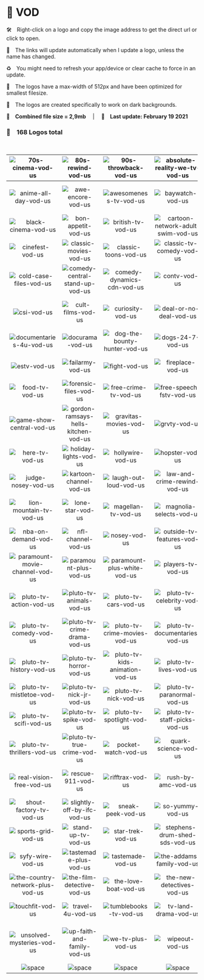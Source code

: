📼 VOD
===============

🛠 Right-click on a logo and copy the image address to get the direct url or click to open.

🔗 The links will update automatically when I update a logo, unless the name has changed.

♻️ You might need to refresh your app/device or clear cache to force in an update.

📐 The logos have a max-width of 512px and have been optimized for smallest filesize.

🖤 The logos are created specifically to work on dark backgrounds.

💾 __Combined file size = 2,9mb__  |  📅 __Last update: February 19 2021__  

### 🎨 __168 Logos total__

 

| ![70s-cinema-vod-us] | ![80s-rewind-vod-us] | ![90s-throwback-vod-us] | ![absolute-reality-we-tv-vod-us] | ![amc-plus-vod-us] | ![amc-presents-vod-us] |
|:-:|:-:|:-:|:-:|:-:|:-:|
| ![anime-all-day-vod-us] | ![awe-encore-vod-us] | ![awesomeness-tv-vod-us] | ![baywatch-vod-us] | ![beverly-hills-90210-vod-us] | ![bigsky-conference-vod-us] |
| ![black-cinema-vod-us] | ![bon-appetit-vod-us] | ![british-tv-vod-us] | ![cartoon-network-adult-swim-vod-us] | ![cartoons-4u-vod-us] | ![cats-24-7-vod-us] |
| ![cinefest-vod-us] | ![classic-movies-vod-us] | ![classic-toons-vod-us] | ![classic-tv-comedy-vod-us] | ![classic-tv-drama-vod-us] | ![cmt-westerns-vod-us] |
| ![cold-case-files-vod-us] | ![comedy-central-stand-up-vod-us] | ![comedy-dynamics-cdn-vod-us] | ![contv-vod-us] | ![cooking-4u-vod-us] | ![cops-vod-us] |
| ![csi-vod-us] | ![cult-films-vod-us] | ![curiosity-vod-us] | ![deal-or-no-deal-vod-us] | ![degrassi-vod-us] | ![doctor-who-classic-vod-us] |
| ![documentaries-4u-vod-us] | ![docurama-vod-us] | ![dog-the-bounty-hunter-vod-us] | ![dogs-24-7-vod-us] | ![duck-tv-vod-us] | ![espn-ondemand-vod-us] |
| ![estv-vod-us] | ![failarmy-vod-us] | ![fight-vod-us] | ![fireplace-vod-us] | ![flicks-of-fury-vod-us] | ![flixfling-vod-us] |
| ![food-tv-vod-us] | ![forensic-files-vod-us] | ![free-crime-tv-vod-us] | ![free-speech-fstv-vod-us] | ![frontdoor-vod-us] | ![funny-af-vod-us] |
| ![game-show-central-vod-us] | ![gordon-ramsays-hells-kitchen-vod-us] | ![gravitas-movies-vod-us] | ![grvty-vod-us] | ![gusto-tv-vod-us] | ![happy-days-vod-us] |
| ![here-tv-vod-us] | ![holiday-lights-vod-us] | ![hollywire-vod-us] | ![hopster-vod-us] | ![impact-wrestling-vod-us] | ![johnny-carson-tv-vod-us] |
| ![judge-nosey-vod-us] | ![kartoon-channel-vod-us] | ![laugh-out-loud-vod-us] | ![law-and-crime-rewind-vod-us] | ![le-gourmet-tv-vod-us] | ![leverage-vod-us] |
| ![lion-mountain-tv-vod-us] | ![lone-star-vod-us] | ![magellan-tv-vod-us] | ![magnolia-selects-vod-us] | ![maverick-black-cinema-vod-us] | ![midsomer-murders-vod-us] |
| ![nba-on-demand-vod-us] | ![nfl-channel-vod-us] | ![nosey-vod-us] | ![outside-tv-features-vod-us] | ![outside-tv-plus-vod-us] | ![pac-films-vod-us] |
| ![paramount-movie-channel-vod-us] | ![paramount-plus-vod-us] | ![paramount-plus-white-vod-us] | ![players-tv-vod-us] | ![playkids-vod-us] | ![pluto-tv-007-vod-us] |
| ![pluto-tv-action-vod-us] | ![pluto-tv-animals-vod-us] | ![pluto-tv-cars-vod-us] | ![pluto-tv-celebrity-vod-us] | ![pluto-tv-christmas-vod-us] | ![pluto-tv-comedy-central-vod-us] |
| ![pluto-tv-comedy-vod-us] | ![pluto-tv-crime-drama-vod-us] | ![pluto-tv-crime-movies-vod-us] | ![pluto-tv-documentaries-vod-us] | ![pluto-tv-drama-vod-us] | ![pluto-tv-fantastic-vod-us] |
| ![pluto-tv-history-vod-us] | ![pluto-tv-horror-vod-us] | ![pluto-tv-kids-animation-vod-us] | ![pluto-tv-lives-vod-us] | ![pluto-tv-love-stories-vod-us] | ![pluto-tv-military-vod-us] |
| ![pluto-tv-mistletoe-vod-us] | ![pluto-tv-nick-jr-vod-us] | ![pluto-tv-nick-vod-us] | ![pluto-tv-paranormal-vod-us] | ![pluto-tv-reality-vod-us] | ![pluto-tv-romance-vod-us] |
| ![pluto-tv-scifi-vod-us] | ![pluto-tv-spike-vod-us] | ![pluto-tv-spotlight-vod-us] | ![pluto-tv-staff-picks-vod-us] | ![pluto-tv-suspense-vod-us] | ![pluto-tv-terror-vod-us] |
| ![pluto-tv-thrillers-vod-us] | ![pluto-tv-true-crime-vod-us] | ![pocket-watch-vod-us] | ![quark-science-vod-us] | ![quicktake-by-bloomberg-vod-us] | ![real-americas-voice-vod-us] |
| ![real-vision-free-vod-us] | ![rescue-911-vod-us] | ![rifftrax-vod-us] | ![rush-by-amc-vod-us] | ![ryan-and-friends-vod-us] | ![screamfest-vod-us] |
| ![shout-factory-tv-vod-us] | ![slightly-off-by-ifc-vod-us] | ![sneak-peek-vod-us] | ![so-yummy-vod-us] | ![spike-outdoors-vod-us] | ![sport-now-insight-vod-us] |
| ![sports-grid-vod-us] | ![stand-up-tv-vod-us] | ![star-trek-vod-us] | ![stephens-drum-shed-sds-vod-us] | ![stingray-karaoke-vod-us] | ![stingray-naturescape-vod-us] |
| ![syfy-wire-vod-us] | ![tastemade-plus-vod-us] | ![tastemade-vod-us] | ![the-addams-family-vod-us] | ![the-archive-vod-us] | ![the-asylum-vod-us] |
| ![the-country-network-plus-vod-us] | ![the-film-detective-vod-us] | ![the-love-boat-vod-us] | ![the-new-detectives-vod-us] | ![the-pet-collective-vod-us] | ![tosh-0-vod-us] |
| ![touchfit-vod-us] | ![travel-4u-vod-us] | ![tumblebooks-tv-vod-us] | ![tv-land-drama-vod-us] | ![tv-land-sitcoms-vod-us] | ![uflytv-vod-us] |
| ![unsolved-mysteries-vod-us] | ![up-faith-and-family-vod-us] | ![we-tv-plus-vod-us] | ![wipeout-vod-us] | ![wpt-world-poker-tour-vod-us] | ![xive-tv-vod-us] |
| ![space] | ![space] | ![space] | ![space] | ![space] | ![space] |

[70s-cinema-vod-us]:https://raw.githubusercontent.com/Tapiosinn/tv-logos/master/misc/vod/70s-cinema-vod-us.png
[80s-rewind-vod-us]:https://raw.githubusercontent.com/Tapiosinn/tv-logos/master/misc/vod/80s-rewind-vod-us.png
[90s-throwback-vod-us]:https://raw.githubusercontent.com/Tapiosinn/tv-logos/master/misc/vod/90s-throwback-vod-us.png
[absolute-reality-we-tv-vod-us]:https://raw.githubusercontent.com/Tapiosinn/tv-logos/master/misc/vod/absolute-reality-we-tv-vod-us.png
[amc-plus-vod-us]:https://raw.githubusercontent.com/Tapiosinn/tv-logos/master/misc/vod/amc-plus-vod-us.png
[amc-presents-vod-us]:https://raw.githubusercontent.com/Tapiosinn/tv-logos/master/misc/vod/amc-presents-vod-us.png
[anime-all-day-vod-us]:https://raw.githubusercontent.com/Tapiosinn/tv-logos/master/misc/vod/anime-all-day-vod-us.png
[awe-encore-vod-us]:https://raw.githubusercontent.com/Tapiosinn/tv-logos/master/misc/vod/awe-encore-vod-us.png
[awesomeness-tv-vod-us]:https://raw.githubusercontent.com/Tapiosinn/tv-logos/master/misc/vod/awesomeness-tv-vod-us.png
[baywatch-vod-us]:https://raw.githubusercontent.com/Tapiosinn/tv-logos/master/misc/vod/baywatch-vod-us.png
[beverly-hills-90210-vod-us]:https://raw.githubusercontent.com/Tapiosinn/tv-logos/master/misc/vod/beverly-hills-90210-vod-us.png
[bigsky-conference-vod-us]:https://raw.githubusercontent.com/Tapiosinn/tv-logos/master/misc/vod/bigsky-conference-vod-us.png
[black-cinema-vod-us]:https://raw.githubusercontent.com/Tapiosinn/tv-logos/master/misc/vod/black-cinema-vod-us.png
[bon-appetit-vod-us]:https://raw.githubusercontent.com/Tapiosinn/tv-logos/master/misc/vod/bon-appetit-vod-us.png
[british-tv-vod-us]:https://raw.githubusercontent.com/Tapiosinn/tv-logos/master/misc/vod/british-tv-vod-us.png
[cartoon-network-adult-swim-vod-us]:https://raw.githubusercontent.com/Tapiosinn/tv-logos/master/misc/vod/cartoon-network-adult-swim-vod-us.png
[cartoons-4u-vod-us]:https://raw.githubusercontent.com/Tapiosinn/tv-logos/master/misc/vod/cartoons-4u-vod-us.png
[cats-24-7-vod-us]:https://raw.githubusercontent.com/Tapiosinn/tv-logos/master/misc/vod/cats-24-7-vod-us.png
[cinefest-vod-us]:https://raw.githubusercontent.com/Tapiosinn/tv-logos/master/misc/vod/cinefest-vod-us.png
[classic-movies-vod-us]:https://raw.githubusercontent.com/Tapiosinn/tv-logos/master/misc/vod/classic-movies-vod-us.png
[classic-toons-vod-us]:https://raw.githubusercontent.com/Tapiosinn/tv-logos/master/misc/vod/classic-toons-vod-us.png
[classic-tv-comedy-vod-us]:https://raw.githubusercontent.com/Tapiosinn/tv-logos/master/misc/vod/classic-tv-comedy-vod-us.png
[classic-tv-drama-vod-us]:https://raw.githubusercontent.com/Tapiosinn/tv-logos/master/misc/vod/classic-tv-drama-vod-us.png
[cmt-westerns-vod-us]:https://raw.githubusercontent.com/Tapiosinn/tv-logos/master/misc/vod/cmt-westerns-vod-us.png
[cold-case-files-vod-us]:https://raw.githubusercontent.com/Tapiosinn/tv-logos/master/misc/vod/cold-case-files-vod-us.png
[comedy-central-stand-up-vod-us]:https://raw.githubusercontent.com/Tapiosinn/tv-logos/master/misc/vod/comedy-central-stand-up-vod-us.png
[comedy-dynamics-cdn-vod-us]:https://raw.githubusercontent.com/Tapiosinn/tv-logos/master/misc/vod/comedy-dynamics-cdn-vod-us.png
[contv-vod-us]:https://raw.githubusercontent.com/Tapiosinn/tv-logos/master/misc/vod/contv-vod-us.png
[cooking-4u-vod-us]:https://raw.githubusercontent.com/Tapiosinn/tv-logos/master/misc/vod/cooking-4u-vod-us.png
[cops-vod-us]:https://raw.githubusercontent.com/Tapiosinn/tv-logos/master/misc/vod/cops-vod-us.png
[csi-vod-us]:https://raw.githubusercontent.com/Tapiosinn/tv-logos/master/misc/vod/csi-vod-us.png
[cult-films-vod-us]:https://raw.githubusercontent.com/Tapiosinn/tv-logos/master/misc/vod/cult-films-vod-us.png
[curiosity-vod-us]:https://raw.githubusercontent.com/Tapiosinn/tv-logos/master/misc/vod/curiosity-vod-us.png
[deal-or-no-deal-vod-us]:https://raw.githubusercontent.com/Tapiosinn/tv-logos/master/misc/vod/deal-or-no-deal-vod-us.png
[degrassi-vod-us]:https://raw.githubusercontent.com/Tapiosinn/tv-logos/master/misc/vod/degrassi-vod-us.png
[doctor-who-classic-vod-us]:https://raw.githubusercontent.com/Tapiosinn/tv-logos/master/misc/vod/doctor-who-classic-vod-us.png
[documentaries-4u-vod-us]:https://raw.githubusercontent.com/Tapiosinn/tv-logos/master/misc/vod/documentaries-4u-vod-us.png
[docurama-vod-us]:https://raw.githubusercontent.com/Tapiosinn/tv-logos/master/misc/vod/docurama-vod-us.png
[dog-the-bounty-hunter-vod-us]:https://raw.githubusercontent.com/Tapiosinn/tv-logos/master/misc/vod/dog-the-bounty-hunter-vod-us.png
[dogs-24-7-vod-us]:https://raw.githubusercontent.com/Tapiosinn/tv-logos/master/misc/vod/dogs-24-7-vod-us.png
[duck-tv-vod-us]:https://raw.githubusercontent.com/Tapiosinn/tv-logos/master/misc/vod/duck-tv-vod-us.png
[espn-ondemand-vod-us]:https://raw.githubusercontent.com/Tapiosinn/tv-logos/master/misc/vod/espn-ondemand-vod-us.png
[estv-vod-us]:https://raw.githubusercontent.com/Tapiosinn/tv-logos/master/misc/vod/estv-vod-us.png
[failarmy-vod-us]:https://raw.githubusercontent.com/Tapiosinn/tv-logos/master/misc/vod/failarmy-vod-us.png
[fight-vod-us]:https://raw.githubusercontent.com/Tapiosinn/tv-logos/master/misc/vod/fight-vod-us.png
[fireplace-vod-us]:https://raw.githubusercontent.com/Tapiosinn/tv-logos/master/misc/vod/fireplace-vod-us.png
[flicks-of-fury-vod-us]:https://raw.githubusercontent.com/Tapiosinn/tv-logos/master/misc/vod/flicks-of-fury-vod-us.png
[flixfling-vod-us]:https://raw.githubusercontent.com/Tapiosinn/tv-logos/master/misc/vod/flixfling-vod-us.png
[food-tv-vod-us]:https://raw.githubusercontent.com/Tapiosinn/tv-logos/master/misc/vod/food-tv-vod-us.png
[forensic-files-vod-us]:https://raw.githubusercontent.com/Tapiosinn/tv-logos/master/misc/vod/forensic-files-vod-us.png
[free-crime-tv-vod-us]:https://raw.githubusercontent.com/Tapiosinn/tv-logos/master/misc/vod/free-crime-tv-vod-us.png
[free-speech-fstv-vod-us]:https://raw.githubusercontent.com/Tapiosinn/tv-logos/master/misc/vod/free-speech-fstv-vod-us.png
[frontdoor-vod-us]:https://raw.githubusercontent.com/Tapiosinn/tv-logos/master/misc/vod/frontdoor-vod-us.png
[funny-af-vod-us]:https://raw.githubusercontent.com/Tapiosinn/tv-logos/master/misc/vod/funny-af-vod-us.png
[game-show-central-vod-us]:https://raw.githubusercontent.com/Tapiosinn/tv-logos/master/misc/vod/game-show-central-vod-us.png
[gordon-ramsays-hells-kitchen-vod-us]:https://raw.githubusercontent.com/Tapiosinn/tv-logos/master/misc/vod/gordon-ramsays-hells-kitchen-vod-us.png
[gravitas-movies-vod-us]:https://raw.githubusercontent.com/Tapiosinn/tv-logos/master/misc/vod/gravitas-movies-vod-us.png
[grvty-vod-us]:https://raw.githubusercontent.com/Tapiosinn/tv-logos/master/misc/vod/grvty-vod-us.png
[gusto-tv-vod-us]:https://raw.githubusercontent.com/Tapiosinn/tv-logos/master/misc/vod/gusto-tv-vod-us.png
[happy-days-vod-us]:https://raw.githubusercontent.com/Tapiosinn/tv-logos/master/misc/vod/happy-days-vod-us.png
[here-tv-vod-us]:https://raw.githubusercontent.com/Tapiosinn/tv-logos/master/misc/vod/here-tv-vod-us.png
[holiday-lights-vod-us]:https://raw.githubusercontent.com/Tapiosinn/tv-logos/master/misc/vod/holiday-lights-vod-us.png
[hollywire-vod-us]:https://raw.githubusercontent.com/Tapiosinn/tv-logos/master/misc/vod/hollywire-vod-us.png
[hopster-vod-us]:https://raw.githubusercontent.com/Tapiosinn/tv-logos/master/misc/vod/hopster-vod-us.png
[impact-wrestling-vod-us]:https://raw.githubusercontent.com/Tapiosinn/tv-logos/master/misc/vod/impact-wrestling-vod-us.png
[johnny-carson-tv-vod-us]:https://raw.githubusercontent.com/Tapiosinn/tv-logos/master/misc/vod/johnny-carson-tv-vod-us.png
[judge-nosey-vod-us]:https://raw.githubusercontent.com/Tapiosinn/tv-logos/master/misc/vod/judge-nosey-vod-us.png
[kartoon-channel-vod-us]:https://raw.githubusercontent.com/Tapiosinn/tv-logos/master/misc/vod/kartoon-channel-vod-us.png
[laugh-out-loud-vod-us]:https://raw.githubusercontent.com/Tapiosinn/tv-logos/master/misc/vod/laugh-out-loud-vod-us.png
[law-and-crime-rewind-vod-us]:https://raw.githubusercontent.com/Tapiosinn/tv-logos/master/misc/vod/law-and-crime-rewind-vod-us.png
[le-gourmet-tv-vod-us]:https://raw.githubusercontent.com/Tapiosinn/tv-logos/master/misc/vod/le-gourmet-tv-vod-us.png
[leverage-vod-us]:https://raw.githubusercontent.com/Tapiosinn/tv-logos/master/misc/vod/leverage-vod-us.png
[lion-mountain-tv-vod-us]:https://raw.githubusercontent.com/Tapiosinn/tv-logos/master/misc/vod/lion-mountain-tv-vod-us.png
[lone-star-vod-us]:https://raw.githubusercontent.com/Tapiosinn/tv-logos/master/misc/vod/lone-star-vod-us.png
[magellan-tv-vod-us]:https://raw.githubusercontent.com/Tapiosinn/tv-logos/master/misc/vod/magellan-tv-vod-us.png
[magnolia-selects-vod-us]:https://raw.githubusercontent.com/Tapiosinn/tv-logos/master/misc/vod/magnolia-selects-vod-us.png
[maverick-black-cinema-vod-us]:https://raw.githubusercontent.com/Tapiosinn/tv-logos/master/misc/vod/maverick-black-cinema-vod-us.png
[midsomer-murders-vod-us]:https://raw.githubusercontent.com/Tapiosinn/tv-logos/master/misc/vod/midsomer-murders-vod-us.png
[nba-on-demand-vod-us]:https://raw.githubusercontent.com/Tapiosinn/tv-logos/master/misc/vod/nba-on-demand-vod-us.png
[nfl-channel-vod-us]:https://raw.githubusercontent.com/Tapiosinn/tv-logos/master/misc/vod/nfl-channel-vod-us.png
[nosey-vod-us]:https://raw.githubusercontent.com/Tapiosinn/tv-logos/master/misc/vod/nosey-vod-us.png
[outside-tv-features-vod-us]:https://raw.githubusercontent.com/Tapiosinn/tv-logos/master/misc/vod/outside-tv-features-vod-us.png
[outside-tv-plus-vod-us]:https://raw.githubusercontent.com/Tapiosinn/tv-logos/master/misc/vod/outside-tv-plus-vod-us.png
[pac-films-vod-us]:https://raw.githubusercontent.com/Tapiosinn/tv-logos/master/misc/vod/pac-films-vod-us.png
[paramount-movie-channel-vod-us]:https://raw.githubusercontent.com/Tapiosinn/tv-logos/master/misc/vod/paramount-movie-channel-vod-us.png
[paramount-plus-vod-us]:https://raw.githubusercontent.com/Tapiosinn/tv-logos/master/misc/vod/paramount-plus-vod-us.png
[paramount-plus-white-vod-us]:https://raw.githubusercontent.com/Tapiosinn/tv-logos/master/misc/vod/paramount-plus-white-vod-us.png
[players-tv-vod-us]:https://raw.githubusercontent.com/Tapiosinn/tv-logos/master/misc/vod/players-tv-vod-us.png
[playkids-vod-us]:https://raw.githubusercontent.com/Tapiosinn/tv-logos/master/misc/vod/playkids-vod-us.png
[pluto-tv-007-vod-us]:https://raw.githubusercontent.com/Tapiosinn/tv-logos/master/misc/vod/pluto-tv-007-vod-us.png
[pluto-tv-action-vod-us]:https://raw.githubusercontent.com/Tapiosinn/tv-logos/master/misc/vod/pluto-tv-action-vod-us.png
[pluto-tv-animals-vod-us]:https://raw.githubusercontent.com/Tapiosinn/tv-logos/master/misc/vod/pluto-tv-animals-vod-us.png
[pluto-tv-cars-vod-us]:https://raw.githubusercontent.com/Tapiosinn/tv-logos/master/misc/vod/pluto-tv-cars-vod-us.png
[pluto-tv-celebrity-vod-us]:https://raw.githubusercontent.com/Tapiosinn/tv-logos/master/misc/vod/pluto-tv-celebrity-vod-us.png
[pluto-tv-christmas-vod-us]:https://raw.githubusercontent.com/Tapiosinn/tv-logos/master/misc/vod/pluto-tv-christmas-vod-us.png
[pluto-tv-comedy-central-vod-us]:https://raw.githubusercontent.com/Tapiosinn/tv-logos/master/misc/vod/pluto-tv-comedy-central-vod-us.png
[pluto-tv-comedy-vod-us]:https://raw.githubusercontent.com/Tapiosinn/tv-logos/master/misc/vod/pluto-tv-comedy-vod-us.png
[pluto-tv-crime-drama-vod-us]:https://raw.githubusercontent.com/Tapiosinn/tv-logos/master/misc/vod/pluto-tv-crime-drama-vod-us.png
[pluto-tv-crime-movies-vod-us]:https://raw.githubusercontent.com/Tapiosinn/tv-logos/master/misc/vod/pluto-tv-crime-movies-vod-us.png
[pluto-tv-documentaries-vod-us]:https://raw.githubusercontent.com/Tapiosinn/tv-logos/master/misc/vod/pluto-tv-documentaries-vod-us.png
[pluto-tv-drama-vod-us]:https://raw.githubusercontent.com/Tapiosinn/tv-logos/master/misc/vod/pluto-tv-drama-vod-us.png
[pluto-tv-fantastic-vod-us]:https://raw.githubusercontent.com/Tapiosinn/tv-logos/master/misc/vod/pluto-tv-fantastic-vod-us.png
[pluto-tv-history-vod-us]:https://raw.githubusercontent.com/Tapiosinn/tv-logos/master/misc/vod/pluto-tv-history-vod-us.png
[pluto-tv-horror-vod-us]:https://raw.githubusercontent.com/Tapiosinn/tv-logos/master/misc/vod/pluto-tv-horror-vod-us.png
[pluto-tv-kids-animation-vod-us]:https://raw.githubusercontent.com/Tapiosinn/tv-logos/master/misc/vod/pluto-tv-kids-animation-vod-us.png
[pluto-tv-lives-vod-us]:https://raw.githubusercontent.com/Tapiosinn/tv-logos/master/misc/vod/pluto-tv-lives-vod-us.png
[pluto-tv-love-stories-vod-us]:https://raw.githubusercontent.com/Tapiosinn/tv-logos/master/misc/vod/pluto-tv-love-stories-vod-us.png
[pluto-tv-military-vod-us]:https://raw.githubusercontent.com/Tapiosinn/tv-logos/master/misc/vod/pluto-tv-military-vod-us.png
[pluto-tv-mistletoe-vod-us]:https://raw.githubusercontent.com/Tapiosinn/tv-logos/master/misc/vod/pluto-tv-mistletoe-vod-us.png
[pluto-tv-nick-jr-vod-us]:https://raw.githubusercontent.com/Tapiosinn/tv-logos/master/misc/vod/pluto-tv-nick-jr-vod-us.png
[pluto-tv-nick-vod-us]:https://raw.githubusercontent.com/Tapiosinn/tv-logos/master/misc/vod/pluto-tv-nick-vod-us.png
[pluto-tv-paranormal-vod-us]:https://raw.githubusercontent.com/Tapiosinn/tv-logos/master/misc/vod/pluto-tv-paranormal-vod-us.png
[pluto-tv-reality-vod-us]:https://raw.githubusercontent.com/Tapiosinn/tv-logos/master/misc/vod/pluto-tv-reality-vod-us.png
[pluto-tv-romance-vod-us]:https://raw.githubusercontent.com/Tapiosinn/tv-logos/master/misc/vod/pluto-tv-romance-vod-us.png
[pluto-tv-scifi-vod-us]:https://raw.githubusercontent.com/Tapiosinn/tv-logos/master/misc/vod/pluto-tv-scifi-vod-us.png
[pluto-tv-spike-vod-us]:https://raw.githubusercontent.com/Tapiosinn/tv-logos/master/misc/vod/pluto-tv-spike-vod-us.png
[pluto-tv-spotlight-vod-us]:https://raw.githubusercontent.com/Tapiosinn/tv-logos/master/misc/vod/pluto-tv-spotlight-vod-us.png
[pluto-tv-staff-picks-vod-us]:https://raw.githubusercontent.com/Tapiosinn/tv-logos/master/misc/vod/pluto-tv-staff-picks-vod-us.png
[pluto-tv-suspense-vod-us]:https://raw.githubusercontent.com/Tapiosinn/tv-logos/master/misc/vod/pluto-tv-suspense-vod-us.png
[pluto-tv-terror-vod-us]:https://raw.githubusercontent.com/Tapiosinn/tv-logos/master/misc/vod/pluto-tv-terror-vod-us.png
[pluto-tv-thrillers-vod-us]:https://raw.githubusercontent.com/Tapiosinn/tv-logos/master/misc/vod/pluto-tv-thrillers-vod-us.png
[pluto-tv-true-crime-vod-us]:https://raw.githubusercontent.com/Tapiosinn/tv-logos/master/misc/vod/pluto-tv-true-crime-vod-us.png
[pocket-watch-vod-us]:https://raw.githubusercontent.com/Tapiosinn/tv-logos/master/misc/vod/pocket-watch-vod-us.png
[quark-science-vod-us]:https://raw.githubusercontent.com/Tapiosinn/tv-logos/master/misc/vod/quark-science-vod-us.png
[quicktake-by-bloomberg-vod-us]:https://raw.githubusercontent.com/Tapiosinn/tv-logos/master/misc/vod/quicktake-by-bloomberg-vod-us.png
[real-americas-voice-vod-us]:https://raw.githubusercontent.com/Tapiosinn/tv-logos/master/misc/vod/real-americas-voice-vod-us.png
[real-vision-free-vod-us]:https://raw.githubusercontent.com/Tapiosinn/tv-logos/master/misc/vod/real-vision-free-vod-us.png
[rescue-911-vod-us]:https://raw.githubusercontent.com/Tapiosinn/tv-logos/master/misc/vod/rescue-911-vod-us.png
[rifftrax-vod-us]:https://raw.githubusercontent.com/Tapiosinn/tv-logos/master/misc/vod/rifftrax-vod-us.png
[rush-by-amc-vod-us]:https://raw.githubusercontent.com/Tapiosinn/tv-logos/master/misc/vod/rush-by-amc-vod-us.png
[ryan-and-friends-vod-us]:https://raw.githubusercontent.com/Tapiosinn/tv-logos/master/misc/vod/ryan-and-friends-vod-us.png
[screamfest-vod-us]:https://raw.githubusercontent.com/Tapiosinn/tv-logos/master/misc/vod/screamfest-vod-us.png
[shout-factory-tv-vod-us]:https://raw.githubusercontent.com/Tapiosinn/tv-logos/master/misc/vod/shout-factory-tv-vod-us.png
[slightly-off-by-ifc-vod-us]:https://raw.githubusercontent.com/Tapiosinn/tv-logos/master/misc/vod/slightly-off-by-ifc-vod-us.png
[sneak-peek-vod-us]:https://raw.githubusercontent.com/Tapiosinn/tv-logos/master/misc/vod/sneak-peek-vod-us.png
[so-yummy-vod-us]:https://raw.githubusercontent.com/Tapiosinn/tv-logos/master/misc/vod/so-yummy-vod-us.png
[spike-outdoors-vod-us]:https://raw.githubusercontent.com/Tapiosinn/tv-logos/master/misc/vod/spike-outdoors-vod-us.png
[sport-now-insight-vod-us]:https://raw.githubusercontent.com/Tapiosinn/tv-logos/master/misc/vod/sport-now-insight-vod-us.png
[sports-grid-vod-us]:https://raw.githubusercontent.com/Tapiosinn/tv-logos/master/misc/vod/sports-grid-vod-us.png
[stand-up-tv-vod-us]:https://raw.githubusercontent.com/Tapiosinn/tv-logos/master/misc/vod/stand-up-tv-vod-us.png
[star-trek-vod-us]:https://raw.githubusercontent.com/Tapiosinn/tv-logos/master/misc/vod/star-trek-vod-us.png
[stephens-drum-shed-sds-vod-us]:https://raw.githubusercontent.com/Tapiosinn/tv-logos/master/misc/vod/stephens-drum-shed-sds-vod-us.png
[stingray-karaoke-vod-us]:https://raw.githubusercontent.com/Tapiosinn/tv-logos/master/misc/vod/stingray-karaoke-vod-us.png
[stingray-naturescape-vod-us]:https://raw.githubusercontent.com/Tapiosinn/tv-logos/master/misc/vod/stingray-naturescape-vod-us.png
[syfy-wire-vod-us]:https://raw.githubusercontent.com/Tapiosinn/tv-logos/master/misc/vod/syfy-wire-vod-us.png
[tastemade-plus-vod-us]:https://raw.githubusercontent.com/Tapiosinn/tv-logos/master/misc/vod/tastemade-plus-vod-us.png
[tastemade-vod-us]:https://raw.githubusercontent.com/Tapiosinn/tv-logos/master/misc/vod/tastemade-vod-us.png
[the-addams-family-vod-us]:https://raw.githubusercontent.com/Tapiosinn/tv-logos/master/misc/vod/the-addams-family-vod-us.png
[the-archive-vod-us]:https://raw.githubusercontent.com/Tapiosinn/tv-logos/master/misc/vod/the-archive-vod-us.png
[the-asylum-vod-us]:https://raw.githubusercontent.com/Tapiosinn/tv-logos/master/misc/vod/the-asylum-vod-us.png
[the-country-network-plus-vod-us]:https://raw.githubusercontent.com/Tapiosinn/tv-logos/master/misc/vod/the-country-network-plus-vod-us.png
[the-film-detective-vod-us]:https://raw.githubusercontent.com/Tapiosinn/tv-logos/master/misc/vod/the-film-detective-vod-us.png
[the-love-boat-vod-us]:https://raw.githubusercontent.com/Tapiosinn/tv-logos/master/misc/vod/the-love-boat-vod-us.png
[the-new-detectives-vod-us]:https://raw.githubusercontent.com/Tapiosinn/tv-logos/master/misc/vod/the-new-detectives-vod-us.png
[the-pet-collective-vod-us]:https://raw.githubusercontent.com/Tapiosinn/tv-logos/master/misc/vod/the-pet-collective-vod-us.png
[tosh-0-vod-us]:https://raw.githubusercontent.com/Tapiosinn/tv-logos/master/misc/vod/tosh-0-vod-us.png
[touchfit-vod-us]:https://raw.githubusercontent.com/Tapiosinn/tv-logos/master/misc/vod/touchfit-vod-us.png
[travel-4u-vod-us]:https://raw.githubusercontent.com/Tapiosinn/tv-logos/master/misc/vod/travel-4u-vod-us.png
[tumblebooks-tv-vod-us]:https://raw.githubusercontent.com/Tapiosinn/tv-logos/master/misc/vod/tumblebooks-tv-vod-us.png
[tv-land-drama-vod-us]:https://raw.githubusercontent.com/Tapiosinn/tv-logos/master/misc/vod/tv-land-drama-vod-us.png
[tv-land-sitcoms-vod-us]:https://raw.githubusercontent.com/Tapiosinn/tv-logos/master/misc/vod/tv-land-sitcoms-vod-us.png
[uflytv-vod-us]:https://raw.githubusercontent.com/Tapiosinn/tv-logos/master/misc/vod/uflytv-vod-us.png
[unsolved-mysteries-vod-us]:https://raw.githubusercontent.com/Tapiosinn/tv-logos/master/misc/vod/unsolved-mysteries-vod-us.png
[up-faith-and-family-vod-us]:https://raw.githubusercontent.com/Tapiosinn/tv-logos/master/misc/vod/up-faith-and-family-vod-us.png
[we-tv-plus-vod-us]:https://raw.githubusercontent.com/Tapiosinn/tv-logos/master/misc/vod/we-tv-plus-vod-us.png
[wipeout-vod-us]:https://raw.githubusercontent.com/Tapiosinn/tv-logos/master/misc/vod/wipeout-vod-us.png
[wpt-world-poker-tour-vod-us]:https://raw.githubusercontent.com/Tapiosinn/tv-logos/master/misc/vod/wpt-world-poker-tour-vod-us.png
[xive-tv-vod-us]:https://raw.githubusercontent.com/Tapiosinn/tv-logos/master/misc/vod/xive-tv-vod-us.png

[space]:https://github.com/Tapiosinn/tv-logos/blob/master/misc/%CE%A9/space-1500.png
